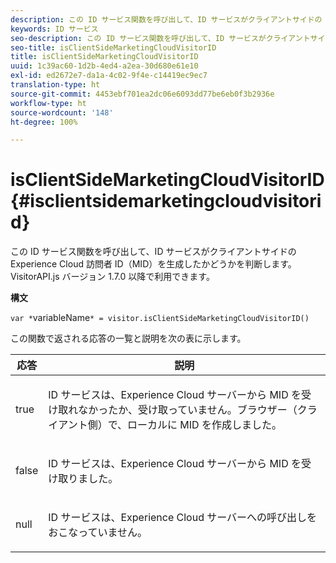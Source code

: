 ```yaml
---
description: この ID サービス関数を呼び出して、ID サービスがクライアントサイドの Experience Cloud 訪問者 ID（MID）を生成したかどうかを判断します。 VisitorAPI.js バージョン 1.7.0 以降で利用できます。
keywords: ID サービス
seo-description: この ID サービス関数を呼び出して、ID サービスがクライアントサイドの Experience Cloud 訪問者 ID（MID）を生成したかどうかを判断します。 VisitorAPI.js バージョン 1.7.0 以降で利用できます。
seo-title: isClientSideMarketingCloudVisitorID
title: isClientSideMarketingCloudVisitorID
uuid: 1c39ac60-1d2b-4ed4-a2ea-30d680e61e10
exl-id: ed2672e7-da1a-4c02-9f4e-c14419ec9ec7
translation-type: ht
source-git-commit: 4453ebf701ea2dc06e6093dd77be6eb0f3b2936e
workflow-type: ht
source-wordcount: '148'
ht-degree: 100%

---
```


# isClientSideMarketingCloudVisitorID {#isclientsidemarketingcloudvisitorid}

この ID サービス関数を呼び出して、ID サービスがクライアントサイドの Experience Cloud 訪問者 ID（MID）を生成したかどうかを判断します。 VisitorAPI.js バージョン 1.7.0 以降で利用できます。

**構文**

`var *`variableName`* = visitor.isClientSideMarketingCloudVisitorID()`

この関数で返される応答の一覧と説明を次の表に示します。

<table id="table_5D08A5DD6FD04F94818B0E8B790D3136"> 
 <thead> 
  <tr> 
   <th colname="col1" class="entry"> 応答 </th> 
   <th colname="col2" class="entry"> 説明 </th> 
  </tr> 
 </thead>
 <tbody> 
  <tr> 
   <td colname="col1"> <p> <span class="codeph"> true</span> </p> </td> 
   <td colname="col2"> <p>ID サービスは、<span class="keyword">Experience Cloud</span> サーバーから MID を受け取れなかったか、受け取っていません。ブラウザー（クライアント側）で、ローカルに MID を作成しました。 </p> </td> 
  </tr> 
  <tr> 
   <td colname="col1"> <p> <span class="codeph"> false</span> </p> </td> 
   <td colname="col2"> <p>ID サービスは、<span class="keyword">Experience Cloud</span> サーバーから MID を受け取りました。 </p> </td> 
  </tr> 
  <tr> 
   <td colname="col1"> <p> <span class="codeph"> null</span> </p> </td> 
   <td colname="col2"> <p>ID サービスは、<span class="keyword">Experience Cloud</span> サーバーへの呼び出しをおこなっていません。 </p> </td> 
  </tr> 
 </tbody> 
</table>
